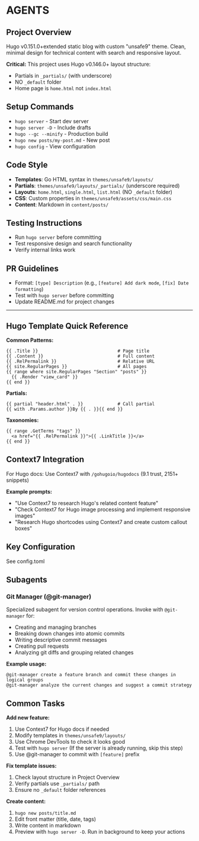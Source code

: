 # AGENTS

## Project Overview
Hugo v0.151.0+extended static blog with custom "unsafe9" theme. Clean, minimal design for technical content with search and responsive layout.

**Critical:** This project uses Hugo v0.146.0+ layout structure:
- Partials in `_partials/` (with underscore)
- NO `_default` folder
- Home page is `home.html` not `index.html`

## Setup Commands
- `hugo server` - Start dev server
- `hugo server -D` - Include drafts
- `hugo --gc --minify` - Production build
- `hugo new posts/my-post.md` - New post
- `hugo config` - View configuration

## Code Style
- **Templates**: Go HTML syntax in `themes/unsafe9/layouts/`
- **Partials**: `themes/unsafe9/layouts/_partials/` (underscore required)
- **Layouts**: `home.html`, `single.html`, `list.html` (NO `_default` folder)
- **CSS**: Custom properties in `themes/unsafe9/assets/css/main.css`
- **Content**: Markdown in `content/posts/`

## Testing Instructions
- Run `hugo server` before committing
- Test responsive design and search functionality
- Verify internal links work

## PR Guidelines
- Format: `[type] Description` (e.g., `[feature] Add dark mode`, `[fix] Date formatting`)
- Test with `hugo server` before committing
- Update README.md for project changes

---

## Hugo Template Quick Reference

**Common Patterns:**
```go-html-template
{{ .Title }}                              # Page title
{{ .Content }}                            # Full content
{{ .RelPermalink }}                       # Relative URL
{{ site.RegularPages }}                   # All pages
{{ range where site.RegularPages "Section" "posts" }}
  {{ .Render "view_card" }}
{{ end }}
```

**Partials:**
```go-html-template
{{ partial "header.html" . }}             # Call partial
{{ with .Params.author }}By {{ . }}{{ end }}
```

**Taxonomies:**
```go-html-template
{{ range .GetTerms "tags" }}
  <a href="{{ .RelPermalink }}">{{ .LinkTitle }}</a>
{{ end }}
```

## Context7 Integration
For Hugo docs: Use Context7 with `/gohugoio/hugodocs` (9.1 trust, 2151+ snippets)

**Example prompts:**
- "Use Context7 to research Hugo's related content feature"
- "Check Context7 for Hugo image processing and implement responsive images"
- "Research Hugo shortcodes using Context7 and create custom callout boxes"

## Key Configuration
See config.toml

## Subagents

### Git Manager (@git-manager)
Specialized subagent for version control operations. Invoke with `@git-manager` for:
- Creating and managing branches
- Breaking down changes into atomic commits
- Writing descriptive commit messages
- Creating pull requests
- Analyzing git diffs and grouping related changes

**Example usage:**
```
@git-manager create a feature branch and commit these changes in logical groups
@git-manager analyze the current changes and suggest a commit strategy
```

## Common Tasks

**Add new feature:**
1. Use Context7 for Hugo docs if needed
2. Modify templates in `themes/unsafe9/layouts/`
3. Use Chrome DevTools to check it looks good
4. Test with `hugo server` (If the server is already running, skip this step)
5. Use @git-manager to commit with `[feature]` prefix

**Fix template issues:**
1. Check layout structure in Project Overview
2. Verify partials use `_partials/` path
3. Ensure no `_default` folder references

**Create content:**
1. `hugo new posts/title.md`
2. Edit front matter (title, date, tags)
3. Write content in markdown
4. Preview with `hugo server -D`. Run in background to keep your actions

